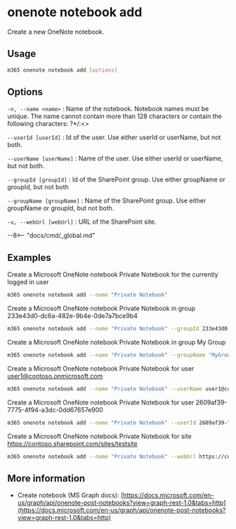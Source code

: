 # onenote notebook add

Create a new OneNote notebook.

## Usage

```sh
m365 onenote notebook add [options]
```

## Options

`-n, --name <name>`
: Name of the notebook. Notebook names must be unique. The name cannot contain more than 128 characters or contain the following characters: ?\*/:<>

`--userId [userId]`
: Id of the user. Use either userId or userName, but not both.

`--userName [userName]`
: Name of the user. Use either userId or userName, but not both.

`--groupId [groupId]`
: Id of the SharePoint group. Use either groupName or groupId, but not both

`--groupName [groupName]`
: Name of the SharePoint group. Use either groupName or groupId, but not both.

`-u, --webUrl [webUrl]`
: URL of the SharePoint site.

--8<-- "docs/cmd/\_global.md"

## Examples

Create a Microsoft OneNote notebook Private Notebook for the currently logged in user

```sh
m365 onenote notebook add --name "Private Notebook"
```

Create a Microsoft OneNote notebook Private Notebook in group 233e43d0-dc6a-482e-9b4e-0de7a7bce9b4

```sh
m365 onenote notebook add --name "Private Notebook" --groupId 233e43d0-dc6a-482e-9b4e-0de7a7bce9b4
```

Create a Microsoft OneNote notebook Private Notebook in group My Group

```sh
m365 onenote notebook add --name "Private Notebook" --groupName "MyGroup"
```

Create a Microsoft OneNote notebook Private Notebook for user user1@contoso.onmicrosoft.com

```sh
m365 onenote notebook add --name "Private Notebook" --userName user1@contoso.onmicrosoft.com
```

Create a Microsoft OneNote notebook Private Notebook for user 2609af39-7775-4f94-a3dc-0dd67657e900

```sh
m365 onenote notebook add --name "Private Notebook" --userId 2609af39-7775-4f94-a3dc-0dd67657e900
```

Create a Microsoft OneNote notebook Private Notebook for site https://contoso.sharepoint.com/sites/testsite

```sh
m365 onenote notebook add --name "Private Notebook" --webUrl https://contoso.sharepoint.com/sites/testsite
```

## More information

- Create notebook (MS Graph docs): [https://docs.microsoft.com/en-us/graph/api/onenote-post-notebooks?view=graph-rest-1.0&tabs=http](https://docs.microsoft.com/en-us/graph/api/onenote-post-notebooks?view=graph-rest-1.0&tabs=http)
